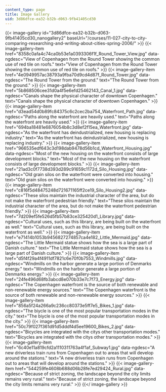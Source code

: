 ```yaml
---
content_type: page
title: Image Gallery
uid: 3d86dfce-ea32-b32b-d063-9fb41405cd30
---
```


{{< image-gallery id="3d86dfce-ea32-b32b-d063-9fb41405cd30_nanogallery2" baseUrl="/courses/11-027-city-to-city-comparing-researching-and-writing-about-cities-spring-2006/" >}}
{{< image-gallery-item href="8358c0afa4c74ca0b53e1a0393306f1f_Round_Tower_View.jpg" data-ngdesc="View of Copenhagen from the Round Tower showing the common use of red tile on roofs." text="View of Copenhagen from the Round Tower showing the common use of red tile on roofs." >}}
{{< image-gallery-item href="4e0949957ac38793a9fba70d9cd4d87f_Round_Tower.jpg" data-ngdesc="The Round Tower from the ground." text="The Round Tower from the ground." >}}
{{< image-gallery-item href="5b868506cee31d0a4f5e6efd25462143_Canal_1.jpg" data-ngdesc="Canals shape the physical character of downtown Copenhagen." text="Canals shape the physical character of downtown Copenhagen." >}}
{{< image-gallery-item href="d3ead54d0b89fc84375c6c2cec2ba754_Waterfront_Path.jpg" data-ngdesc="Paths along the waterfront are heavily used." text="Paths along the waterfront are heavily used." >}}
{{< image-gallery-item href="694ba18481e6876054b8c3d8ef2f15ea_Waterfront.jpg" data-ngdesc="As the waterfront has deindustrialized, new housing is replacing industry." text="As the waterfront has deindustrialized, new housing is replacing industry." >}}
{{< image-gallery-item href="966535edf643c3d198dab9478d56b1cd_Waterfront_Housing.jpg" data-ngdesc="Most of the new housing on the waterfront consists of large development blocks." text="Most of the new housing on the waterfront consists of large development blocks." >}}
{{< image-gallery-item href="21ad3c0f7738d393d289c91659c1172d_Silo_Housing.jpg" data-ngdesc="Old grain silos on the waterfront were converted into housing." text="Old grain silos on the waterfront were converted into housing." >}}
{{< image-gallery-item href="c816f5d48475248d721671165ff2ce19_Silo_Housing2.jpg" data-ngdesc="These silos maintain the industrial character of the area, but do not make the waterfront pedestrian friendly." text="These silos maintain the industrial character of the area, but do not make the waterfront pedestrian friendly." >}}
{{< image-gallery-item href="7d209ef5fe526d5fb57b83ce325420d1_Library.jpg" data-ngdesc="Cultural uses, such as this library, are being built on the waterfront as well." text="Cultural uses, such as this library, are being built on the waterfront as well." >}}
{{< image-gallery-item href="e71414b1053b9456827274857ca4e182_Little_Mermaid.jpg" data-ngdesc="The Little Mermaid statue shows how the sea is a large part of Danish culture." text="The Little Mermaid statue shows how the sea is a large part of Danish culture." >}}
{{< image-gallery-item href="d5f4f29a4f4911df7821c6e70f0b7553_Windmills.jpg" data-ngdesc="Windmills on the harbor generate a large portion of Denmarks energy." text="Windmills on the harbor generate a large portion of Denmarks energy." >}}
{{< image-gallery-item href="24fe496d68fb3abcd8e070b33e7c7f73_Energy.jpg" data-ngdesc="The Copenhagen waterfront is the source of both renewable and non-renewable energy sources." text="The Copenhagen waterfront is the source of both renewable and non-renewable energy sources." >}}
{{< image-gallery-item href="856a5f24a266a9c236cc80373e5ff7e5_Bikes_1.jpg" data-ngdesc="The biycle is one of the most popular transportation modes in the city." text="The biycle is one of the most popular transportation modes in the city." >}}
{{< image-gallery-item href="50c79f027f361d91d5dddf4d5ee19600_Bikes_2.jpg" data-ngdesc="Bicycles are integrated with the citys other transportation modes." text="Bicycles are integrated with the citys other transportation modes." >}}
{{< image-gallery-item href="6c40e11a819cfd2a1110311763a4f1af_Subway1.jpg" data-ngdesc="A new driverless train runs from Copenhagen out to areas that will develop around the stations." text="A new driverless train runs from Copenhagen out to areas that will develop around the stations." >}}
{{< image-gallery-item href="544259fe4608b688d06b28fe7ed29424_Rural.jpg" data-ngdesc="Because of strict zoning, the landscape beyond the city limits remains very rural." text="Because of strict zoning, the landscape beyond the city limits remains very rural." >}}
{{</ image-gallery >}}